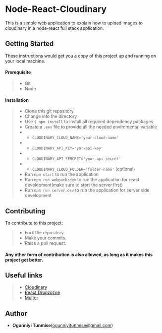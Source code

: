 # Node-React-Cloudinary
This is a simple web application to explain how to upload images to cloudinary in a node-react full stack application.

## Getting Started
These instructions would get you a copy of this project up and running on your local machine.

#### Prerequisite
> - Git
> - Node

#### Installation
> - Clone this git repository 
> - Change into the directory 
> - Use `$ npm install` to install all required dependency packages.
> - Create a `.env` file to provide all the needed enviromental variable 
> - - `CLOUDINARY_CLOUD_NAME='your-cloud-name'`
> - - `CLOUDINARY_API_KEY='yor-api-key'`
> - - `CLOUDINARY_API_SERCRET='your-api-secret'`
> - - `CLOUDINARY_CLOUD_FOLDER='folder-name'` (optional)
> - Run `npm start` to run the application
> - Run `npm run webpack:dev` to run the application for react development(make sure to start the server first)
> - Run `npm run server:dev` to run the application for server side development

## Contributing
To contribute to this project:
>- Fork the repository.
>- Make your commits.
>- Raise a pull request.  
#### Any other form of contribution is also allowed, as long as it makes this project get better.

## Useful links
> - [Cloudinary](https://cloudinary.com/)
> - [React Dropzozne](https://github.com/react-dropzone/react-dropzone)
> - [Multer](https://github.com/expressjs/multer)

## Author
* **Ogunniyi Tunmise**(ogunniyitunmise@gmail.com) 


